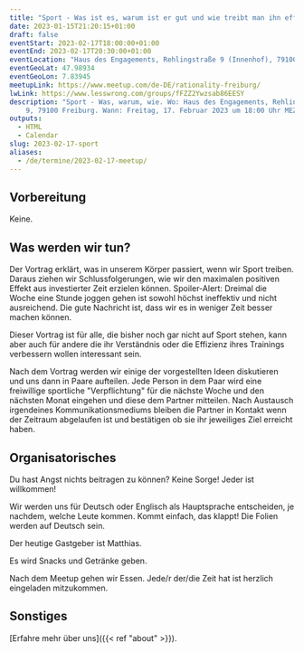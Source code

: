 ```yaml
---
title: "Sport - Was ist es, warum ist er gut und wie treibt man ihn effizient?"
date: 2023-01-15T21:20:15+01:00
draft: false
eventStart: 2023-02-17T18:00:00+01:00
eventEnd: 2023-02-17T20:30:00+01:00
eventLocation: "Haus des Engagements, Rehlingstraße 9 (Innenhof), 79100 Freiburg"
eventGeoLat: 47.98934
eventGeoLon: 7.83945
meetupLink: https://www.meetup.com/de-DE/rationality-freiburg/
lwLink: https://www.lesswrong.com/groups/fFZZ2Ywzsab86EESY
description: "Sport - Was, warum, wie. Wo: Haus des Engagements, Rehlingstraße
    9, 79100 Freiburg. Wann: Freitag, 17. Februar 2023 um 18:00 Uhr MEZ."
outputs:
  - HTML
  - Calendar
slug: 2023-02-17-sport
aliases:
  - /de/termine/2023-02-17-meetup/
---
```


## Vorbereitung

Keine.


## Was werden wir tun?

Der Vortrag erklärt, was in unserem Körper passiert, wenn wir Sport treiben.
Daraus ziehen wir Schlussfolgerungen, wie wir den maximalen positiven Effekt
aus investierter Zeit erzielen können. Spoiler-Alert: Dreimal die Woche eine
Stunde joggen gehen ist sowohl höchst ineffektiv und nicht ausreichend. Die
gute Nachricht ist, dass wir es in weniger Zeit besser machen können.

Dieser Vortrag ist für alle, die bisher noch gar nicht auf Sport stehen, kann
aber auch für andere die ihr Verständnis oder die Effizienz ihres Trainings
verbessern wollen interessant sein.

Nach dem Vortrag werden wir einige der vorgestellten Ideen diskutieren und uns
dann in Paare aufteilen. Jede Person in dem Paar wird eine freiwillige
sportliche "Verpflichtung" für die nächste Woche und den nächsten Monat
eingehen und diese dem Partner mitteilen. Nach Austausch irgendeines
Kommunikationsmediums bleiben die Partner in Kontakt wenn der Zeitraum
abgelaufen ist und bestätigen ob sie ihr jeweiliges Ziel erreicht haben.


## Organisatorisches

Du hast Angst nichts beitragen zu können? Keine Sorge! Jeder ist willkommen!

Wir werden uns für Deutsch oder Englisch als Hauptsprache entscheiden, je
nachdem, welche Leute kommen. Kommt einfach, das klappt! Die Folien werden auf
Deutsch sein.

Der heutige Gastgeber ist Matthias.

Es wird Snacks und Getränke geben.

Nach dem Meetup gehen wir Essen. Jede/r der/die Zeit hat ist herzlich
eingeladen mitzukommen.


## Sonstiges

[Erfahre mehr über uns]({{< ref "about" >}}).
